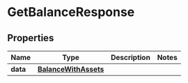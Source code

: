 

# GetBalanceResponse


## Properties

| Name | Type | Description | Notes |
|------------ | ------------- | ------------- | -------------|
|**data** | [**BalanceWithAssets**](BalanceWithAssets.md) |  |  |



